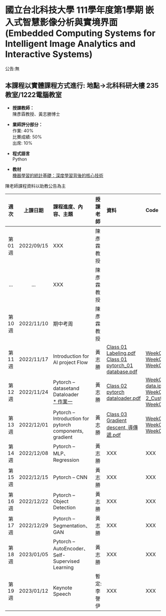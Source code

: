 # 國立台北科技大學 111學年度第1學期 嵌入式智慧影像分析與實境界面(Embedded Computing Systems for Intelligent Image Analytics and Interactive Systems)
公告:無<br>  

## 本課程以實體課程方式進行: 地點→北科科研大樓 235教室/1222電腦教室 

* **授課教師：** <br>
陳彥霖教授、黃志勝博士 <br>

* **業師評分部分：** <br>
作業: 40% <br>
比賽成績: 50% <br>
出席: 10% <br>

* **程式語言** <br>
Python

* **教材** <br>
[機器學習的統計基礎：深度學習背後的核心技術](https://www.flag.com.tw/books/product/F1319)

陳老師課程資料以助教公告為主

 |週次|上課日期|課程進度、內容、主題|授課老師|資料| Code | 地點 |
 |:---: |:---:      |:---|:---       |:---  |:---|:---|
 |第01週|2022/09/15 | XXX| 陳彥霖教授 |   |  | |
 |...|...| XXX| 陳彥霖教授 |   |  | |
 |第10週|2022/11/10 | 期中考周 | 陳彥霖教授 |   |  | |
 |第11週|2022/11/17 | Introduction for AI project Flow | 黃志勝 |  [Class 01 Labeling.pdf](https://reurl.cc/7jpg7N) <br> [Class 01 pytorch_01 database.pdf](https://reurl.cc/85pKvg)| [Week01_01_database.ipynb](https://github.com/TommyHuang821/NTUT_Course/blob/main/NTUT_111-1/Code/Week01_01_database.ipynb) <br> [Week01_01_database_pytorch.ipynb](https://github.com/TommyHuang821/NTUT_Course/blob/main/NTUT_111-1/Code/Week01_01_database_pytorch.ipynb) <br> [Week01_01_database_private.ipynb](https://github.com/TommyHuang821/NTUT_Course/blob/main/NTUT_111-1/Code/Week01_01_database_private.ipynb)| 科研1222 |
 |第12週|2022/11/24 | Pytorch – datasetand Dataloader <br> [* 作業一](https://reurl.cc/X5mL30)| 黃志勝 |  [Class 02 pytorch dataloader.pdf](https://reurl.cc/x16lvE) <br>  | [Week02_Dataloader-1_Structure data.ipynb](https://reurl.cc/Z1yXZg)<br> [Week02_Dataloader-2_CustomDataset.ipynb](https://reurl.cc/kqalM9)<br> [Week02_pytorch_dataloader_linux.ipynb](https://reurl.cc/eWdXkM)<br>|1222|
 |第13週|2022/12/01 | Pytorch – Introduction for pytorch components, gradient| 黃志勝 |  [Class 03 Gradient descent, 導傳遞.pdf](https://reurl.cc/VRz7q5) | [Week03_pytorch_Gradient.ipynb](https://reurl.cc/ROq8E6)<br>[Week03_pytorch_operators_conv.ipynb](https://reurl.cc/x1ao4e)<br>[Week03_pytorch_operators.ipynb](https://reurl.cc/den9lM) |科研1222|
 |第14週|2022/12/08 | Pytorch – MLP、Regression| 黃志勝 |  XXX | XXX |科研1222|
 |第15週|2022/12/15 | Pytorch – CNN| 黃志勝 |  XXX | XXX |科研1222|
 |第16週|2022/12/22 | Pytorch – Object Detection| 黃志勝 |  XXX | XXX |科研1222|
 |第17週|2022/12/29 | Pytorch – Segmentation、GAN| 黃志勝 |  XXX | XXX |科研1222|
 |第18週|2023/01/05 | Pytorch – AutoEncoder、Self-Supervised Learning| 黃志勝 |  XXX | XXX |科研1222|
 |第19週|2023/01/12 | Keynote Speech | 暫定: 李謦伊 |  XXX | XXX |科研1222|





